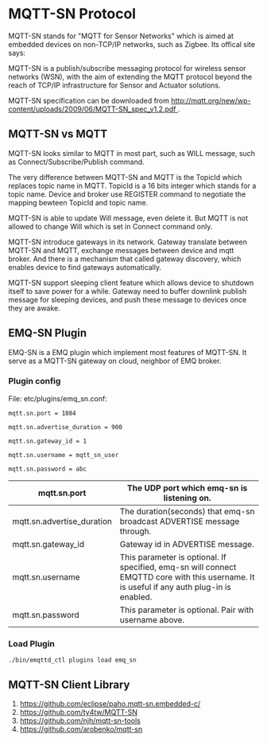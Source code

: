# MQTT-SN Protocol

MQTT-SN stands for "MQTT for Sensor Networks" which is aimed at embedded devices on non-TCP/IP networks, such as Zigbee. Its offical site says:

MQTT-SN is a publish/subscribe messaging protocol for wireless sensor networks (WSN), with the aim of extending the MQTT protocol beyond the reach of TCP/IP infrastructure for Sensor and Actuator solutions.

MQTT-SN specification can be downloaded from [ http://mqtt.org/new/wp-content/uploads/2009/06/MQTT-SN_spec_v1.2.pdf ](http://mqtt.org/new/wp-content/uploads/2009/06/MQTT-SN_spec_v1.2.pdf) .

## MQTT-SN vs MQTT

MQTT-SN looks similar to MQTT in most part, such as WILL message, such as Connect/Subscribe/Publish command.

The very difference between MQTT-SN and MQTT is the TopicId which replaces topic name in MQTT. TopicId is a 16 bits integer which stands for a topic name. Device and broker use REGISTER command to negotiate the mapping bewteen TopicId and topic name.

MQTT-SN is able to update Will message, even delete it. But MQTT is not allowed to change Will which is set in Connect command only.

MQTT-SN introduce gateways in its network. Gateway translate between MQTT-SN and MQTT, exchange messages between device and mqtt broker. And there is a mechanism that called gateway discovery, which enables device to find gateways automatically.

MQTT-SN support sleeping client feature which allows device to shutdown itself to save power for a while. Gateway need to buffer downlink publish message for sleeping devices, and push these message to devices once they are awake.

## EMQ-SN Plugin

EMQ-SN is a EMQ plugin which implement most features of MQTT-SN. It serve as a MQTT-SN gateway on cloud, neighbor of EMQ broker.

### Plugin config

File: etc/plugins/emq_sn.conf:

    mqtt.sn.port = 1884

    mqtt.sn.advertise_duration = 900

    mqtt.sn.gateway_id = 1

    mqtt.sn.username = mqtt_sn_user

    mqtt.sn.password = abc

| mqtt.sn.port               | The UDP port which emq-sn is listening on.                                                                                                 |
| -------------------------- | ------------------------------------------------------------------------------------------------------------------------------------------ |
| mqtt.sn.advertise_duration | The duration(seconds) that emq-sn broadcast ADVERTISE message through.                                                                     |
| mqtt.sn.gateway_id         | Gateway id in ADVERTISE message.                                                                                                           |
| mqtt.sn.username           | This parameter is optional. If specified, emq-sn will connect EMQTTD core with this username. It is useful if any auth plug-in is enabled. |
| mqtt.sn.password           | This parameter is optional. Pair with username above.                                                                                      |

### Load Plugin

    ./bin/emqttd_ctl plugins load emq_sn

## MQTT-SN Client Library

1. [ https://github.com/eclipse/paho.mqtt-sn.embedded-c/ ](https://github.com/eclipse/paho.mqtt-sn.embedded-c/)
2. [ https://github.com/ty4tw/MQTT-SN ](https://github.com/ty4tw/MQTT-SN)
3. [ https://github.com/njh/mqtt-sn-tools ](https://github.com/njh/mqtt-sn-tools)
4. [ https://github.com/arobenko/mqtt-sn ](https://github.com/arobenko/mqtt-sn)
